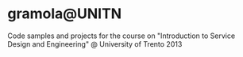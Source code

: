 gramola@UNITN
============

Code samples and projects for the course on "Introduction to Service Design and Engineering" @ University of Trento 2013
